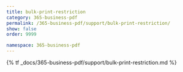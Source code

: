 ```yaml
---
title: bulk-print-restriction
category: 365-business-pdf
permalink: /365-business-pdf/support/bulk-print-restriction/
show: false
order: 9999

namespace: 365-business-pdf
---
```


{% tf _docs/365-business-pdf/support/bulk-print-restriction.md %}